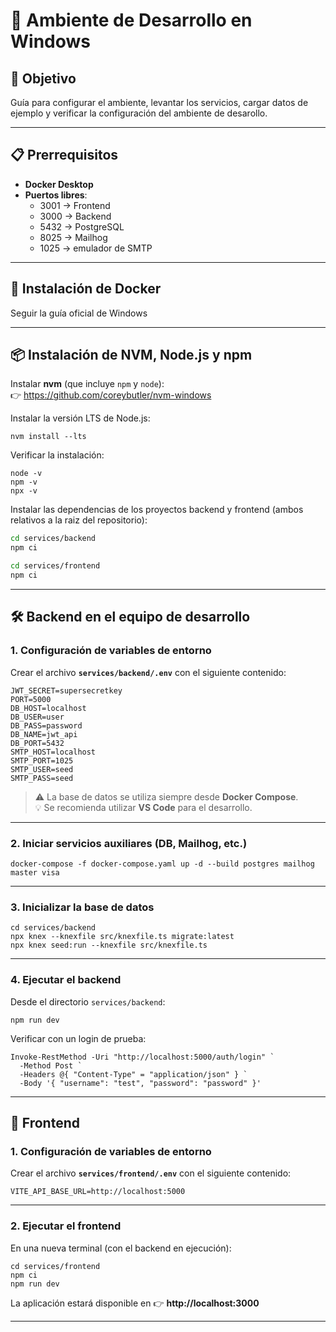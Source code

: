 # 🚀 Ambiente de Desarrollo en Windows

## 🎯 Objetivo
Guía para configurar el ambiente, levantar los servicios, cargar datos de ejemplo y verificar la configuración del ambiente de desarollo.

---

## 📋 Prerrequisitos
- **Docker Desktop**
- **Puertos libres**:
  - 3001 → Frontend
  - 3000 → Backend
  - 5432 → PostgreSQL
  - 8025 → Mailhog
  - 1025 → emulador de SMTP

---

## 🐳 Instalación de Docker
Seguir la guía oficial de Windows

---

## 📦 Instalación de NVM, Node.js y npm
Instalar **nvm** (que incluye `npm` y `node`):  
👉 https://github.com/coreybutler/nvm-windows 

Instalar la versión LTS de Node.js:
```PS 
nvm install --lts
```

Verificar la instalación:
```PS
node -v
npm -v
npx -v
```

Instalar las dependencias de los proyectos backend y frontend (ambos relativos
a la raiz del repositorio):
```bash
cd services/backend
npm ci

cd services/frontend
npm ci
```

---

## 🛠️ Backend en el equipo de desarrollo

### 1. Configuración de variables de entorno
Crear el archivo **`services/backend/.env`** con el siguiente contenido:

```env
JWT_SECRET=supersecretkey
PORT=5000
DB_HOST=localhost
DB_USER=user
DB_PASS=password
DB_NAME=jwt_api
DB_PORT=5432
SMTP_HOST=localhost
SMTP_PORT=1025
SMTP_USER=seed
SMTP_PASS=seed
```

> ⚠️ La base de datos se utiliza siempre desde **Docker Compose**.  
> 💡 Se recomienda utilizar **VS Code** para el desarrollo.

---

### 2. Iniciar servicios auxiliares (DB, Mailhog, etc.)
```PS
docker-compose -f docker-compose.yaml up -d --build postgres mailhog master visa
```

---

### 3. Inicializar la base de datos
```PS
cd services/backend
npx knex --knexfile src/knexfile.ts migrate:latest
npx knex seed:run --knexfile src/knexfile.ts
```

---

### 4. Ejecutar el backend
Desde el directorio `services/backend`:
```PS
npm run dev
```

Verificar con un login de prueba:
```PS
Invoke-RestMethod -Uri "http://localhost:5000/auth/login" `
  -Method Post `
  -Headers @{ "Content-Type" = "application/json" } `
  -Body '{ "username": "test", "password": "password" }'
```

---

## 🎨 Frontend

### 1. Configuración de variables de entorno
Crear el archivo **`services/frontend/.env`** con el siguiente contenido:

```env
VITE_API_BASE_URL=http://localhost:5000
```

---

### 2. Ejecutar el frontend
En una nueva terminal (con el backend en ejecución):
```PS
cd services/frontend
npm ci
npm run dev
```

La aplicación estará disponible en 👉 **http://localhost:3000**

---